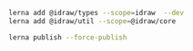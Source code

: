 
```sh
lerna add @idraw/types --scope=idraw  --dev
lerna add @idraw/util --scope=@idraw/core 
```

```sh
lerna publish --force-publish
```